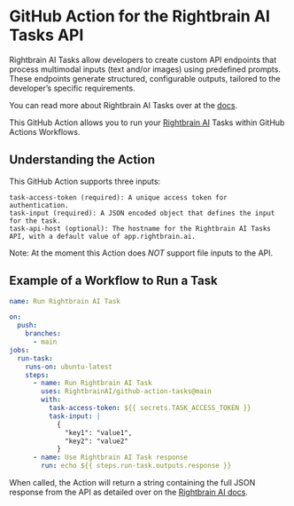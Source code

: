 # GitHub Action for the Rightbrain AI Tasks API

Rightbrain AI Tasks allow developers to create custom API endpoints that process
multimodal inputs (text and/or images) using predefined prompts. These endpoints
generate structured, configurable outputs, tailored to the developer’s specific
requirements.

You can read more about Rightbrain AI Tasks over at the
[docs](https://docs.rightbrain.ai).

This GitHub Action allows you to run your
[Rightbrain AI](https://rightbrain.ai/) Tasks within GitHub Actions Workflows.

## Understanding the Action

This GitHub Action supports three inputs:

    task-access-token (required): A unique access token for authentication.
    task-input (required): A JSON encoded object that defines the input for the task.
    task-api-host (optional): The hostname for the Rightbrain AI Tasks API, with a default value of app.rightbrain.ai.

Note: At the moment this Action does _NOT_ support file inputs to the API.

## Example of a Workflow to Run a Task

```yaml
name: Run Rightbrain AI Task

on:
  push:
    branches:
      - main
jobs:
  run-task:
    runs-on: ubuntu-latest
    steps:
      - name: Run Rightbrain AI Task
        uses: RightbrainAI/github-action-tasks@main
        with:
          task-access-token: ${{ secrets.TASK_ACCESS_TOKEN }}
          task-input: |
            {
              "key1": "value1",
              "key2": "value2"
            }
      - name: Use Rightbrain AI Task response
        run: echo ${{ steps.run-task.outputs.response }}
```

When called, the Action will return a string containing the full JSON response
from the API as detailed over on the
[Rightbrain AI docs](https://rightbrain.docs.buildwithfern.com/api-reference/tasks/run-task).
